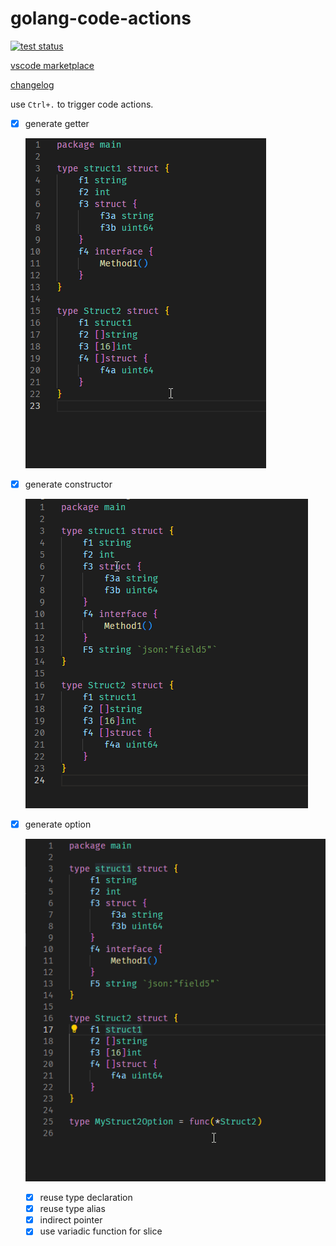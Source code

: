 # golang-code-actions

[![test status](https://github.com/NateScarlet/golang-code-actions/actions/workflows/test.yml/badge.svg)](https://github.com/NateScarlet/golang-code-actions/actions/workflows/test.yml)

[vscode marketplace](https://marketplace.visualstudio.com/items?itemName=nate-scarlet.golang-code-actions)

[changelog](https://github.com/NateScarlet/golang-code-actions/blob/master/CHANGELOG.md)

use `Ctrl+.` to trigger code actions.

- [x] generate getter

  ![demo_getter.gif](https://raw.githubusercontent.com/NateScarlet/golang-code-actions/master/img/demo_getter.gif)

- [x] generate constructor

  ![demo_constructor.gif](https://raw.githubusercontent.com/NateScarlet/golang-code-actions/master/img/demo_constructor.gif)

- [x] generate option

  ![demo_option.gif](https://raw.githubusercontent.com/NateScarlet/golang-code-actions/master/img/demo_option.gif)

  - [x] reuse type declaration
  - [x] reuse type alias
  - [x] indirect pointer
  - [x] use variadic function for slice
